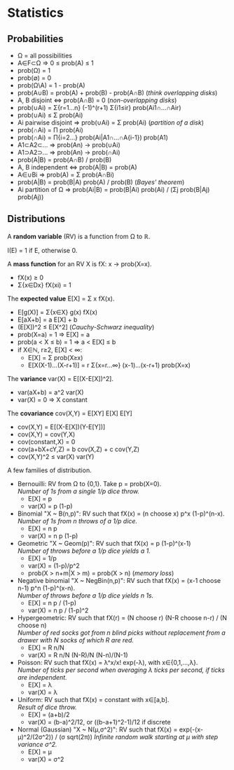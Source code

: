 # Statistics

## Probabilities

- Ω = all possibilities
- A∈F⊂Ω ⇒ 0 ≤ prob(A) ≤ 1
- prob(Ω) = 1
- prob(∅) = 0
- prob(Ω\A) = 1 - prob(A)
- prob(A∪B) = prob(A) + prob(B) - prob(A∩B)  (*think overlapping disks*)
- A, B disjoint ⇔ prob(A∩B) = 0  (*non-overlapping disks*)
- prob(∪Ai) = Σ{r=1…n} (-1)^(r+1) Σ{i1≤ir} prob(Ai1∩…∩Air)
- prob(∪Ai) ≤ Σ prob(Ai)
- Ai pairwise disjoint ⇒ prob(∪Ai) = Σ prob(Ai)  (*partition of a disk*)
- prob(∩Ai) = Π prob(Ai)
- prob(∩Ai) = Π{i=2…} prob(Ai|A1∩…∩A{i-1}) prob(A1)
- A1⊂A2⊂… ⇒ prob(An) → prob(∪Ai)
- A1⊃A2⊃… ⇒ prob(An) → prob(∩Ai)
- prob(A|B) = prob(A∩B) / prob(B)
- A, B independent ⇔ prob(A|B) = prob(A)
- A∈∪Bi ⇒ prob(A) = Σ prob(A∩Bi)
- prob(A|B) = prob(B|A) prob(A) / prob(B)  (*Bayes' theorem*)
- Ai partition of Ω ⇒ prob(Ai|B) = prob(B|Ai) prob(Ai) / (Σj prob(B|Aj) prob(Aj))

## Distributions

A **random variable** (RV) is a function from Ω to ℝ.

I(E) = 1 if E, otherwise 0.

A **mass function** for an RV X is fX: x → prob(X=x).

- fX(x) ≥ 0
- Σ{x∈Dx} fX(xi) = 1

The **expected value** E[X] = Σ x fX(x).

- E[g(X)] = Σ{x∈X} g(x) fX(x)
- E[aX+b] = a E[X] + b
- (E[X])^2 ≤ E[X^2]  (*Cauchy-Schwarz inequality*)
- prob(X=a) = 1 ⇒ E[X] = a
- prob(a < X ≤ b) = 1 ⇒ a < E[X] ≤ b
- if X∈ℕ, r≥2, E[X] < ∞:
  - E[X] = Σ prob(X≥x)
  - E[X(X-1)…(X-r+1)] = r Σ{x=r…∞} (x-1)…(x-r+1) prob(X=x)

The **variance** var(X) = E[(X-E[X])^2].

- var(aX+b) = a^2 var(X)
- var(X) = 0 ⇒ X constant

The **covariance** cov(X,Y) = E[XY] E[X] E[Y]

- cov(X,Y) = E[(X-E[X])(Y-E[Y])]
- cov(X,Y) = cov(Y,X)
- cov(constant,X) = 0
- cov(a+bX+cY,Z) = b cov(X,Z) + c cov(Y,Z)
- cov(X,Y)^2 ≤ var(X) var(Y)

A few families of distribution.

- Bernouilli: RV from Ω to {0,1}. Take p = prob(X=0).  
  *Number of 1s from a single 1/p dice throw.*
  - E[X] = p
  - var(X) = p (1-p)
- Binomial "X ~ B(n,p)": RV such that fX(x) = (n choose x) p^x (1-p)^(n-x).  
  *Number of 1s from n throws of a 1/p dice.*
  - E[X] = n p
  - var(X) = n p (1-p)
- Geometric "X ~ Geom(p)": RV such that fX(x) = p (1-p)^(x-1)  
  *Number of throws before a 1/p dice yields a 1.*
  - E[X] = 1/p
  - var(X) = (1-p)/p^2
  - prob(X > n+m|X > m) = prob(X > n)  (*memory loss*)
- Negative binomial "X ~ NegBin(n,p)": RV such that fX(x) = (x-1 choose n-1) p^n (1-p)^(x-n).  
  *Number of throws before a 1/p dice yields n 1s.*
  - E[X] = n p / (1-p)
  - var(X) = n p / (1-p)^2
- Hypergeometric: RV such that fX(r) = (N choose r) (N-R choose n-r) / (N choose n)  
  *Number of red socks got from n blind picks without replacement from a drawer
  with N socks of which R are red.*
  - E[X] = R n/N
  - var(X) = R n/N (N-R)/N (N-n)/(N-1)
- Poisson: RV such that fX(x) = λ^x/x! exp(-λ), with x∈{0,1,…,λ}.  
  *Number of ticks per second when averaging λ ticks per second, if ticks are independent.*
  - E[X] = λ
  - var(X) = λ
- Uniform: RV such that fX(x) = constant with x∈[a,b].  
  *Result of dice throw.*
  - E[X] = (a+b)/2
  - var(X) = (b-a)^2/12, or ((b-a+1)^2-1)/12 if discrete
- Normal (Gaussian) "X ~ N(μ,σ^2)": RV such that fX(x) = exp(-(x-μ)^2/(2σ^2)) / (σ sqrt(2π))
  *Infinite random walk starting at μ with step variance σ^2.*
  - E[X] = μ
  - var(X) = σ^2
